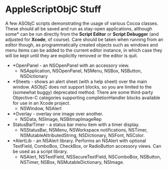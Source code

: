 # AppleScriptObjC Stuff

A few ASObjC scripts demonstrating the usage of various Cocoa classes.  These should all be saved and run as stay-open applications, although some* can be run directly from the **Script Editor** or **Script Debugger** (and adjusted for **Xcode**, of course).  Care should be taken when running from an editor though, as programmatically created objects such as windows and menu items can be added to the current editor instance, in which case they will be kept until they are explicitly removed or the editor is quit.


* *OpenPanel - an NSOpenPanel with an accessory view.
	* NSApplication, NSOpenPanel, NSMenu, NSBox, NSButton, NSDictionary
* *Sheets - shows an alert sheet (with a help sheet) over the main window.  ASObjC does not support blocks, so you are limited to the (somewhat buggy) deprecated method.  There are some third-party Objective-C categories supporting completionHandler blocks available for use in an Xcode project.
	* NSWindow, NSAlert
* *Overlay - overlay one image over another.
	* NSData, NSImage, NSBitmapImageRep
* StatusBarTimer - a status bar menu item with a timer display.
	* NSStatusBar, NSMenu, NSWorkspace notifications, NSTimer, NSMutableAttributedString, NSDictionary, NSFont, NSColor.
* *AlertLib - an NSAlert library.  Performs an NSAlert with optional TextField, ComboBox, CheckBox, or RadioButton accessory views.  Can be used as a script library.
	* NSAlert, NSTextField, NSSecureTextField, NSComboBox, NSButton, NSTimer, NSBox, NSMutableDictionary, NSImage.
